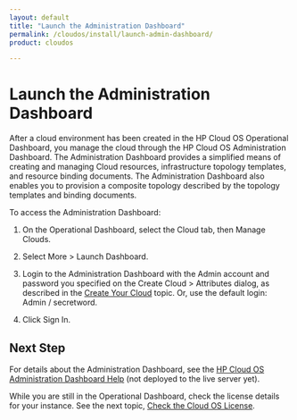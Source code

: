 ```yaml
---
layout: default
title: "Launch the Administration Dashboard"
permalink: /cloudos/install/launch-admin-dashboard/
product: cloudos

---
```


# Launch the Administration Dashboard

After a cloud environment has been created in the HP Cloud OS Operational Dashboard, you manage the cloud
through the HP Cloud OS Administration Dashboard. The Administration Dashboard provides a simplified means
of creating and managing Cloud resources, infrastructure topology templates, and resource binding
documents.  The Administration Dashboard also enables you to provision a composite topology described by the topology
templates and binding documents.

To access the Administration Dashboard:

1. On the Operational Dashboard, select the Cloud tab, then Manage Clouds.

2. Select More > Launch Dashboard.   

3. Login to the Administration Dashboard with the Admin account and password you specified on the Create Cloud > Attributes dialog, as described in the [Create Your Cloud](/cloudos/install/create-your-cloud/) topic.
Or, use the default login: Admin / secretword.

4. Click Sign In.

## Next Step

For details about the Administration Dashboard, see the [HP Cloud OS Administration Dashboard Help](/cloudos/admin-dashboard/index.htm) (not deployed to the live server yet).

While you are still in the Operational Dashboard, check the license details for your instance. 
See the next topic, [Check the Cloud OS License](/cloudos/install/license/).


